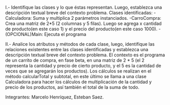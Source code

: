 I.- Identifique las clases y lo que éstas representan. Luego, establezca una descripción textual breve del contexto problema.
Clases identificadas: 
-Calculadora: Suma y multiplica 2 parámetros instanciados.
-CarroCompra: Crea una matriz de 2*5 (2 columnas y 5 filas). Luego se agrega x cantidad de producto(en este caso 1) y el precio del producto(en este caso 1000).
-(OPCIONAL)Main: Ejecuta el programa

II.- Analice los atributos y métodos de cada clase, luego, identifique las relaciones existentes entre las clases identificadas y establezca una descripción textual breve del contexto problema.
El contexto es el programa de un carrito de compra, en fase beta, en una matriz de 2 * 5 (el 2 representa la cantidad y precio de cierto producto, y el 5 es la cantidad de veces que se agregarán los productos). Los cálculos se realizan en el método calcularTotal y subtotal, en este último se llama a una clase Calculadora para hacer los cálculos de multiplicación de la cantidad y precio de los productos, así también el total de la suma de todo. 

Integrantes: Marcelo Henríquez, Esteban Saez.
